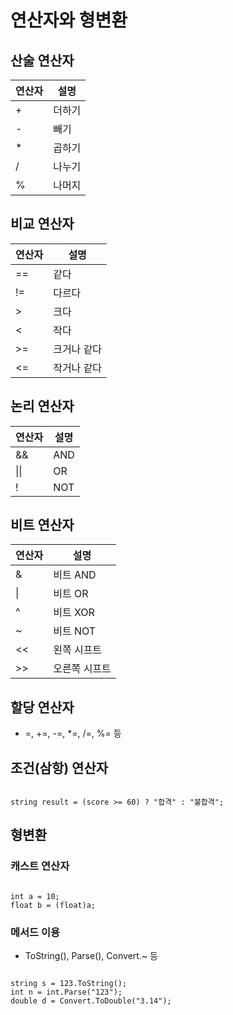 # 연산자와 형변환

## 산술 연산자

| 연산자 | 설명    |
|--------|---------|
| +      | 더하기  |
| -      | 빼기    |
| *      | 곱하기  |
| /      | 나누기  |
| %      | 나머지  |

## 비교 연산자

| 연산자 | 설명     |
|--------|----------|
| ==     | 같다     |
| !=     | 다르다   |
| >      | 크다     |
| <      | 작다     |
| >=     | 크거나 같다 |
| <=     | 작거나 같다 |

## 논리 연산자

| 연산자 | 설명  |
|--------|-------|
| &&     | AND  |
| \|\|   | OR   |
| !      | NOT  |

## 비트 연산자

| 연산자 | 설명      |
|--------|-----------|
| &      | 비트 AND  |
| \|     | 비트 OR   |
| ^      | 비트 XOR  |
| ~      | 비트 NOT  |
| <<     | 왼쪽 시프트 |
| >>     | 오른쪽 시프트 |

## 할당 연산자

- =, +=, -=, *=, /=, %= 등

## 조건(삼항) 연산자

```

string result = (score >= 60) ? "합격" : "불합격";

```

## 형변환

### 캐스트 연산자

```

int a = 10;
float b = (float)a;

```

### 메서드 이용

- ToString(), Parse(), Convert.~ 등

```

string s = 123.ToString();
int n = int.Parse("123");
double d = Convert.ToDouble("3.14");

```
```

